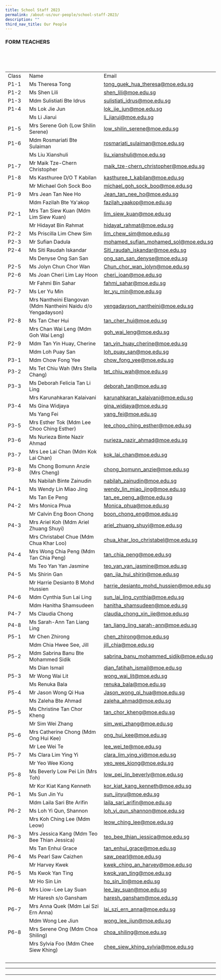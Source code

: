 ```yaml
---
title: School Staff 2023
permalink: /about-us/our-people/school-staff-2023/
description: ""
third_nav_title: Our People
---
```

### **FORM TEACHERS**

<br><br><br><table style="border-collapse:
 collapse;width:497pt" width="663" cellspacing="0" cellpadding="0" border="0"><colgroup><col style="mso-width-source:userset;mso-width-alt:2084;width:43pt" width="57"> <col style="mso-width-source:userset;mso-width-alt:10642;width:218pt" width="291"> <col style="mso-width-source:userset;mso-width-alt:11520;width:236pt" width="315"></colgroup><tbody><tr style="height:18.75pt" height="25"><td style="height:18.75pt;width:43pt" width="57" class="xl69" height="25">Class</td><td style="border-left:none;width:218pt" width="291" class="xl69">Name</td><td style="border-left:none;width:236pt" width="315" class="xl69">Email</td></tr><tr style="height:15.0pt" height="20"><td style="height:15.0pt;border-top:none" class="xl68" height="20">P1-1</td><td style="border-top:none;border-left:none" class="xl65">Ms Theresa Tong</td><td style="border-top:none;border-left:none" class="xl67"><a href="mailto:tong_guek_hua_theresa@moe.edu.sg">tong_guek_hua_theresa@moe.edu.sg</a></td></tr><tr style="height:15.0pt" height="20"><td style="height:15.0pt;border-top:none" class="xl68" height="20">P1-2</td><td style="border-top:none;border-left:none" class="xl65">Ms Shen Lili</td><td style="border-top:none;border-left:none" class="xl67"><a href="mailto:shen_lili@moe.edu.sg">shen_lili@moe.edu.sg</a></td></tr><tr style="height:15.0pt" height="20"><td style="height:15.0pt;border-top:none" class="xl68" height="20">P1-3</td><td style="border-top:none;border-left:none" class="xl65">Mdm Sulistiati Bte Idrus</td><td style="border-top:none;border-left:none" class="xl67"><a href="mailto:sulistiati_idrus@moe.edu.sg">sulistiati_idrus@moe.edu.sg</a></td></tr><tr style="height:15.0pt" height="20"><td style="height:15.0pt;border-top:none" class="xl68" height="20">P1-4</td><td style="border-top:none;border-left:none" class="xl65">Ms Lok Jie Jun&nbsp;</td><td style="border-top:none;border-left:none" class="xl67"><a href="mailto:lok_jie_jun@moe.edu.sg">lok_jie_jun@moe.edu.sg</a></td></tr><tr style="height:15.0pt" height="20"><td style="height:15.0pt;border-top:none" class="xl68" height="20">&nbsp;</td><td style="border-top:none;border-left:none" class="xl65">Ms Li Jiarui&nbsp;</td><td style="border-top:none;border-left:none" class="xl67"><a href="mailto:li_jiarui@moe.edu.sg">li_jiarui@moe.edu.sg</a></td></tr><tr style="height:15.0pt" height="20"><td style="height:15.0pt;border-top:none" class="xl68" height="20">P1-5</td><td style="border-top:none;border-left:none" class="xl65">Mrs Serene Goh (Low Shilin Serene)</td><td style="border-top:none;border-left:none" class="xl67"><a href="mailto:low_shilin_serene@moe.edu.sg">low_shilin_serene@moe.edu.sg</a></td></tr><tr style="height:15.0pt" height="20"><td style="height:15.0pt;border-top:none" class="xl68" height="20">P1-6</td><td style="border-top:none;border-left:none" class="xl65">Mdm Rosmariati Bte Sulaiman</td><td style="border-top:none;border-left:none" class="xl67"><a href="mailto:rosmariati_sulaiman@moe.edu.sg">rosmariati_sulaiman@moe.edu.sg</a></td></tr><tr style="height:15.0pt" height="20"><td style="height:15.0pt;border-top:none" class="xl68" height="20">&nbsp;</td><td style="border-top:none;border-left:none" class="xl65">Ms Liu Xianshuli</td><td style="border-top:none;border-left:none" class="xl67"><a href="mailto:liu_xianshuli@moe.edu.sg">liu_xianshuli@moe.edu.sg</a></td></tr><tr style="height:15.0pt" height="20"><td style="height:15.0pt;border-top:none" class="xl68" height="20">P1-7</td><td style="border-top:none;border-left:none" class="xl65">Mr Maik Tze-Chern Christopher&nbsp;</td><td style="border-top:none;border-left:none" class="xl67"><a href="mailto:maik_tze-chern_christopher@moe.edu.sg">maik_tze-chern_christopher@moe.edu.sg</a></td></tr><tr style="height:15.0pt" height="20"><td style="height:15.0pt;border-top:none" class="xl68" height="20">P1-8</td><td style="border-top:none;border-left:none" class="xl65">Ms Kasthuree D/O T Kabilan</td><td style="border-top:none;border-left:none" class="xl67"><a href="mailto:kasthuree_t_kabilan@moe.edu.sg">kasthuree_t_kabilan@moe.edu.sg</a></td></tr><tr style="height:15.0pt" height="20"><td style="height:15.0pt;border-top:none" class="xl68" height="20">&nbsp;</td><td style="border-top:none;border-left:none" class="xl65">Mr Michael Goh Sock Boo&nbsp;</td><td style="border-top:none;border-left:none" class="xl67"><a href="mailto:michael_goh_sock_boo@moe.edu.sg">michael_goh_sock_boo@moe.edu.sg</a></td></tr><tr style="height:15.0pt" height="20"><td style="height:15.0pt;border-top:none" class="xl68" height="20">P1-9</td><td style="border-top:none;border-left:none" class="xl65">Mrs Jean Tan Nee Ho&nbsp;</td><td style="border-top:none;border-left:none" class="xl67"><a href="mailto:Jean_tan_nee_ho@moe.edu.sg">Jean_tan_nee_ho@moe.edu.sg</a></td></tr><tr style="height:15.0pt" height="20"><td style="height:15.0pt;border-top:none" class="xl68" height="20">&nbsp;</td><td style="border-top:none;border-left:none" class="xl65">Mdm Fazilah Bte Ya'akop</td><td style="border-top:none;border-left:none" class="xl67"><a href="mailto:fazilah_yaakop@moe.edu.sg">fazilah_yaakop@moe.edu.sg</a></td></tr><tr style="height:15.0pt" height="20"><td style="height:15.0pt;border-top:none" class="xl68" height="20">P2-1</td><td style="border-top:none;border-left:none" class="xl65">Mrs Tan Siew Kuan (Mdm Lim Siew Kuan)&nbsp;&nbsp;</td><td style="border-top:none;border-left:none" class="xl67"><a href="mailto:lim_siew_kuan@moe.edu.sg">lim_siew_kuan@moe.edu.sg</a></td></tr><tr style="height:15.0pt" height="20"><td style="height:15.0pt;border-top:none" class="xl68" height="20">&nbsp;</td><td style="border-top:none;border-left:none" class="xl65">Mr Hidayat Bin Rahmat&nbsp;</td><td style="border-top:none;border-left:none" class="xl67"><a href="mailto:hidayat_rahmat@moe.edu.sg">hidayat_rahmat@moe.edu.sg</a></td></tr><tr style="height:15.0pt" height="20"><td style="height:15.0pt;border-top:none" class="xl68" height="20">P2-2</td><td style="border-top:none;border-left:none" class="xl65">Ms Priscilla Lim Chew Sim&nbsp;&nbsp;</td><td style="border-top:none;border-left:none" class="xl67"><a href="mailto:lim_chew_sim@moe.edu.sg">lim_chew_sim@moe.edu.sg</a></td></tr><tr style="height:15.0pt" height="20"><td style="height:15.0pt;border-top:none" class="xl68" height="20">P2-3</td><td style="border-top:none;border-left:none" class="xl65">Mr Sufian Dadula</td><td style="border-top:none;border-left:none" class="xl67"><a href="mailto:mohamed_sufian_mohamed_sol@moe.edu.sg">mohamed_sufian_mohamed_sol@moe.edu.sg</a></td></tr><tr style="height:15.0pt" height="20"><td style="height:15.0pt;border-top:none" class="xl68" height="20">P2-4</td><td style="border-top:none;border-left:none" class="xl65">Ms Siti Raudah Iskandar&nbsp;</td><td style="border-top:none;border-left:none" class="xl67"><a href="mailto:Siti_raudah_iskandar@moe.edu.sg">Siti_raudah_iskandar@moe.edu.sg</a></td></tr><tr style="height:15.0pt" height="20"><td style="height:15.0pt;border-top:none" class="xl68" height="20">&nbsp;</td><td style="border-top:none;border-left:none" class="xl65">Ms Denyse Ong San San</td><td style="border-top:none;border-left:none" class="xl67"><a href="mailto:ong_san_san_denyse@moe.edu.sg">ong_san_san_denyse@moe.edu.sg</a></td></tr><tr style="height:15.0pt" height="20"><td style="height:15.0pt;border-top:none" class="xl68" height="20">P2-5</td><td style="border-top:none;border-left:none" class="xl65">Ms Jolyn Chun Chor Wan&nbsp;</td><td style="border-top:none;border-left:none" class="xl67"><a href="mailto:Chun_chor_wan_jolyn@moe.edu.sg">Chun_chor_wan_jolyn@moe.edu.sg</a></td></tr><tr style="height:15.0pt" height="20"><td style="height:15.0pt;border-top:none" class="xl68" height="20">P2-6</td><td style="border-top:none;border-left:none" class="xl65">Ms Joan Cheri Lim Lay Hoon</td><td style="border-top:none;border-left:none" class="xl67"><a href="mailto:cheri_joan@moe.edu.sg">cheri_joan@moe.edu.sg</a></td></tr><tr style="height:15.0pt" height="20"><td style="height:15.0pt;border-top:none" class="xl68" height="20">&nbsp;</td><td style="border-top:none;border-left:none" class="xl65">Mr Fahmi Bin Sahar&nbsp;</td><td style="border-top:none;border-left:none" class="xl67"><a href="mailto:fahmi_sahar@moe.edu.sg">fahmi_sahar@moe.edu.sg</a></td></tr><tr style="height:15.0pt" height="20"><td style="height:15.0pt;border-top:none" class="xl68" height="20">P2-7</td><td style="border-top:none;border-left:none" class="xl65">Ms Ler Yu Min&nbsp;</td><td style="border-top:none;border-left:none" class="xl67"><a href="mailto:ler_yu_min@moe.edu.sg">ler_yu_min@moe.edu.sg</a></td></tr><tr style="height:30.0pt" height="40"><td style="height:30.0pt;border-top:none" class="xl68" height="40">&nbsp;</td><td style="border-top:none;border-left:none;width:218pt" width="291" class="xl66">Mrs Nantheini Elangovan (Mdm Nantheini Naidu d/o Yengadayson)</td><td style="border-top:none;border-left:none" class="xl67"><a href="mailto:yengadayson_nantheini@moe.edu.sg">yengadayson_nantheini@moe.edu.sg</a></td></tr><tr style="height:15.0pt" height="20"><td style="height:15.0pt;border-top:none" class="xl68" height="20">P2-8</td><td style="border-top:none;border-left:none" class="xl65">Ms Tan Cher Hui&nbsp;</td><td style="border-top:none;border-left:none" class="xl67"><a href="mailto:tan_cher_hui@moe.edu.sg">tan_cher_hui@moe.edu.sg</a></td></tr><tr style="height:15.0pt" height="20"><td style="height:15.0pt;border-top:none" class="xl68" height="20">&nbsp;</td><td style="border-top:none;border-left:none" class="xl65">Mrs Chan Wai Leng (Mdm Goh Wai Leng)&nbsp;</td><td style="border-top:none;border-left:none" class="xl67"><a href="mailto:goh_wai_leng@moe.edu.sg">goh_wai_leng@moe.edu.sg</a></td></tr><tr style="height:15.0pt" height="20"><td style="height:15.0pt;border-top:none" class="xl68" height="20">P2-9</td><td style="border-top:none;border-left:none" class="xl65">Mdm Tan Yin Huay, Cherine</td><td style="border-top:none;border-left:none" class="xl67"><a href="mailto:tan_yin_huay_cherine@moe.edu.sg">tan_yin_huay_cherine@moe.edu.sg</a></td></tr><tr style="height:15.0pt" height="20"><td style="height:15.0pt;border-top:none" class="xl68" height="20">&nbsp;</td><td style="border-top:none;border-left:none" class="xl65">Mdm Loh Puay San</td><td style="border-top:none;border-left:none" class="xl67"><a href="mailto:loh_puay_san@moe.edu.sg">loh_puay_san@moe.edu.sg</a></td></tr><tr style="height:15.0pt" height="20"><td style="height:15.0pt;border-top:none" class="xl68" height="20">P3-1</td><td style="border-top:none;border-left:none" class="xl65">Mdm Chow Fong Yee</td><td style="border-top:none;border-left:none" class="xl67"><a href="mailto:chow_fong_yee@moe.edu.sg">chow_fong_yee@moe.edu.sg</a></td></tr><tr style="height:15.0pt" height="20"><td style="height:15.0pt;border-top:none" class="xl68" height="20">P3-2</td><td style="border-top:none;border-left:none" class="xl65">Ms Tet Chiu Wah (Mrs Stella Chang)</td><td style="border-top:none;border-left:none" class="xl67"><a href="mailto:tet_chiu_wah@moe.edu.sg">tet_chiu_wah@moe.edu.sg</a></td></tr><tr style="height:15.0pt" height="20"><td style="height:15.0pt;border-top:none" class="xl68" height="20">P3-3</td><td style="border-top:none;border-left:none" class="xl65">Ms Deborah Felicia Tan Li Ling</td><td style="border-top:none;border-left:none" class="xl67"><a href="mailto:deborah_tan@moe.edu.sg">deborah_tan@moe.edu.sg</a></td></tr><tr style="height:15.0pt" height="20"><td style="height:15.0pt;border-top:none" class="xl68" height="20">&nbsp;</td><td style="border-top:none;border-left:none" class="xl65">Mrs Karunahkaran Kalaivani&nbsp;</td><td style="border-top:none;border-left:none" class="xl67"><a href="mailto:karunahkaran_kalaivani@moe.edu.sg">karunahkaran_kalaivani@moe.edu.sg</a></td></tr><tr style="height:15.0pt" height="20"><td style="height:15.0pt;border-top:none" class="xl68" height="20">P3-4</td><td style="border-top:none;border-left:none" class="xl65">Ms Gina Widjaya&nbsp;</td><td style="border-top:none;border-left:none" class="xl67"><a href="mailto:gina_widjaya@moe.edu.sg">gina_widjaya@moe.edu.sg</a></td></tr><tr style="height:15.0pt" height="20"><td style="height:15.0pt;border-top:none" class="xl68" height="20">&nbsp;</td><td style="border-top:none;border-left:none" class="xl65">Ms Yang Fei</td><td style="border-top:none;border-left:none" class="xl67"><a href="mailto:yang_fei@moe.edu.sg">yang_fei@moe.edu.sg</a></td></tr><tr style="height:15.0pt" height="20"><td style="height:15.0pt;border-top:none" class="xl68" height="20">P3-5</td><td style="border-top:none;border-left:none" class="xl65">Mrs Esther Tok (Mdm Lee Choo Ching Esther)</td><td style="border-top:none;border-left:none" class="xl67"><a href="mailto:lee_choo_ching_esther@moe.edu.sg">lee_choo_ching_esther@moe.edu.sg</a></td></tr><tr style="height:15.0pt" height="20"><td style="height:15.0pt;border-top:none" class="xl68" height="20">P3-6</td><td style="border-top:none;border-left:none" class="xl65">Ms Nurieza Binte Nazir Ahmad</td><td style="border-top:none;border-left:none" class="xl67"><a href="mailto:nurieza_nazir_ahmad@moe.edu.sg">nurieza_nazir_ahmad@moe.edu.sg</a></td></tr><tr style="height:15.0pt" height="20"><td style="height:15.0pt;border-top:none" class="xl68" height="20">P3-7</td><td style="border-top:none;border-left:none" class="xl65">Mrs Lee Lai Chan (Mdm Kok Lai Chan)</td><td style="border-top:none;border-left:none" class="xl67"><a href="mailto:kok_lai_chan@moe.edu.sg">kok_lai_chan@moe.edu.sg</a></td></tr><tr style="height:15.0pt" height="20"><td style="height:15.0pt;border-top:none" class="xl68" height="20">P3-8</td><td style="border-top:none;border-left:none" class="xl65">Ms Chong Bomunn Anzie (Mrs Cheng)</td><td style="border-top:none;border-left:none" class="xl67"><a href="mailto:chong_bomunn_anzie@moe.edu.sg">chong_bomunn_anzie@moe.edu.sg</a></td></tr><tr style="height:15.0pt" height="20"><td style="height:15.0pt;border-top:none" class="xl68" height="20">&nbsp;</td><td style="border-top:none;border-left:none" class="xl65">Ms Nabilah Binte Zainudin</td><td style="border-top:none;border-left:none" class="xl67"><a href="mailto:nabilah_zainudin@moe.edu.sg">nabilah_zainudin@moe.edu.sg</a></td></tr><tr style="height:15.0pt" height="20"><td style="height:15.0pt;border-top:none" class="xl68" height="20">P4-1</td><td style="border-top:none;border-left:none" class="xl65">Ms Wendy Lin Miao Jing&nbsp;</td><td style="border-top:none;border-left:none" class="xl67"><a href="mailto:wendy_lin_miao_jing@moe.edu.sg">wendy_lin_miao_jing@moe.edu.sg</a></td></tr><tr style="height:15.0pt" height="20"><td style="height:15.0pt;border-top:none" class="xl68" height="20">&nbsp;</td><td style="border-top:none;border-left:none" class="xl65">Ms Tan Ee Peng&nbsp;</td><td style="border-top:none;border-left:none" class="xl67"><a href="mailto:tan_ee_peng_a@moe.edu.sg">tan_ee_peng_a@moe.edu.sg</a></td></tr><tr style="height:15.0pt" height="20"><td style="height:15.0pt;border-top:none" class="xl68" height="20">P4-2</td><td style="border-top:none;border-left:none" class="xl65">Mrs Monica Phua&nbsp;</td><td style="border-top:none;border-left:none" class="xl67"><a href="mailto:Monica_phua@moe.edu.sg">Monica_phua@moe.edu.sg</a></td></tr><tr style="height:15.0pt" height="20"><td style="height:15.0pt;border-top:none" class="xl68" height="20">&nbsp;</td><td style="border-top:none;border-left:none" class="xl65">Mr Calvin Eng Boon Chong&nbsp;</td><td style="border-top:none;border-left:none" class="xl67"><a href="mailto:boon_chong_eng@moe.edu.sg">boon_chong_eng@moe.edu.sg</a></td></tr><tr style="height:15.0pt" height="20"><td style="height:15.0pt;border-top:none" class="xl68" height="20">P4-3</td><td style="border-top:none;border-left:none" class="xl65">Mrs Ariel Koh (Mdm Ariel Zhuang Shuyi)</td><td style="border-top:none;border-left:none" class="xl67"><a href="mailto:ariel_zhuang_shuyi@moe.edu.sg">ariel_zhuang_shuyi@moe.edu.sg</a></td></tr><tr style="height:15.0pt" height="20"><td style="height:15.0pt;border-top:none" class="xl68" height="20">&nbsp;</td><td style="border-top:none;border-left:none" class="xl65">Mrs Christabel Chue (Mdm Chua Khar Loo)</td><td style="border-top:none;border-left:none" class="xl67"><a href="mailto:chua_khar_loo_christabel@moe.edu.sg">chua_khar_loo_christabel@moe.edu.sg</a></td></tr><tr style="height:15.0pt" height="20"><td style="height:15.0pt;border-top:none" class="xl68" height="20">P4-4</td><td style="border-top:none;border-left:none" class="xl65">Mrs Wong Chia Peng (Mdm Tan Chia Peng)</td><td style="border-top:none;border-left:none" class="xl67"><a href="mailto:tan_chia_peng@moe.edu.sg">tan_chia_peng@moe.edu.sg</a></td></tr><tr style="height:15.0pt" height="20"><td style="height:15.0pt;border-top:none" class="xl68" height="20">&nbsp;</td><td style="border-top:none;border-left:none" class="xl65">Ms Teo Yan Yan Jasmine</td><td style="border-top:none;border-left:none" class="xl67"><a href="mailto:teo_yan_yan_jasmine@moe.edu.sg">teo_yan_yan_jasmine@moe.edu.sg</a></td></tr><tr style="height:15.0pt" height="20"><td style="height:15.0pt;border-top:none" class="xl68" height="20">P4-5</td><td style="border-top:none;border-left:none" class="xl65">Ms Shirin Gan</td><td style="border-top:none;border-left:none" class="xl67"><a href="mailto:gan_jia_hui_shirin@moe.edu.sg">gan_jia_hui_shirin@moe.edu.sg</a></td></tr><tr style="height:15.0pt" height="20"><td style="height:15.0pt;border-top:none" class="xl68" height="20">&nbsp;</td><td style="border-top:none;border-left:none" class="xl65">Mr Harrie Desianto B Mohd Hussien&nbsp;</td><td style="border-top:none;border-left:none" class="xl67"><a href="mailto:harrie_desianto_mohd_hussien@moe.edu.sg">harrie_desianto_mohd_hussien@moe.edu.sg</a></td></tr><tr style="height:15.0pt" height="20"><td style="height:15.0pt;border-top:none" class="xl68" height="20">P4-6</td><td style="border-top:none;border-left:none" class="xl65">Mdm Cynthia Sun Lai Ling</td><td style="border-top:none;border-left:none" class="xl67"><a href="mailto:sun_lai_ling_cynthia@moe.edu.sg">sun_lai_ling_cynthia@moe.edu.sg</a></td></tr><tr style="height:15.0pt" height="20"><td style="height:15.0pt;border-top:none" class="xl68" height="20">&nbsp;</td><td style="border-top:none;border-left:none" class="xl65">Mdm Hanitha Shamsudeen</td><td style="border-top:none;border-left:none" class="xl67"><a href="mailto:hanitha_shamsudeen@moe.edu.sg">hanitha_shamsudeen@moe.edu.sg</a></td></tr><tr style="height:15.0pt" height="20"><td style="height:15.0pt;border-top:none" class="xl68" height="20">P4-7</td><td style="border-top:none;border-left:none" class="xl65">Ms Claudia Chong</td><td style="border-top:none;border-left:none" class="xl67"><a href="mailto:claudia_chong_xin_jie@moe.edu.sg">claudia_chong_xin_jie@moe.edu.sg</a></td></tr><tr style="height:15.0pt" height="20"><td style="height:15.0pt;border-top:none" class="xl68" height="20">P4-8</td><td style="border-top:none;border-left:none" class="xl65">Ms Sarah-Ann Tan Liang Ling</td><td style="border-top:none;border-left:none" class="xl67"><a href="mailto:tan_liang_ling_sarah-ann@moe.edu.sg">tan_liang_ling_sarah-ann@moe.edu.sg</a></td></tr><tr style="height:15.0pt" height="20"><td style="height:15.0pt;border-top:none" class="xl68" height="20">P5-1</td><td style="border-top:none;border-left:none" class="xl65">Mr Chen Zhirong</td><td style="border-top:none;border-left:none" class="xl67"><a href="mailto:chen_zhirong@moe.edu.sg">chen_zhirong@moe.edu.sg</a></td></tr><tr style="height:15.0pt" height="20"><td style="height:15.0pt;border-top:none" class="xl68" height="20">&nbsp;</td><td style="border-top:none;border-left:none" class="xl65">Mdm Chia Hwee See, Jill</td><td style="border-top:none;border-left:none" class="xl67"><a href="mailto:jill_chia@moe.edu.sg">jill_chia@moe.edu.sg</a></td></tr><tr style="height:15.0pt" height="20"><td style="height:15.0pt;border-top:none" class="xl68" height="20">P5-2</td><td style="border-top:none;border-left:none" class="xl65">Mdm Sabrina Banu Bte Mohammed Sidik</td><td style="border-top:none;border-left:none" class="xl67"><a href="mailto:sabrina_banu_mohammed_sidik@moe.edu.sg">sabrina_banu_mohammed_sidik@moe.edu.sg</a></td></tr><tr style="height:15.0pt" height="20"><td style="height:15.0pt;border-top:none" class="xl68" height="20">&nbsp;</td><td style="border-top:none;border-left:none" class="xl65">Ms Dian Ismail<span style="mso-spacerun:yes">&nbsp;</span></td><td style="border-top:none;border-left:none" class="xl67">dian_fatihah_ismail@moe.edu.sg</td></tr><tr style="height:15.0pt" height="20"><td style="height:15.0pt;border-top:none" class="xl68" height="20">P5-3</td><td style="border-top:none;border-left:none" class="xl65">Mr Wong Wai Lit</td><td style="border-top:none;border-left:none" class="xl67"><a href="mailto:wong_wai_lit@moe.edu.sg">wong_wai_lit@moe.edu.sg</a></td></tr><tr style="height:15.0pt" height="20"><td style="height:15.0pt;border-top:none" class="xl68" height="20">&nbsp;</td><td style="border-top:none;border-left:none" class="xl65">Ms Renuka Bala</td><td style="border-top:none;border-left:none" class="xl67">renuka_bala@moe.edu.sg</td></tr><tr style="height:15.0pt" height="20"><td style="height:15.0pt;border-top:none" class="xl68" height="20">P5-4</td><td style="border-top:none;border-left:none" class="xl65">Mr Jason Wong Qi Hua</td><td style="border-top:none;border-left:none" class="xl67"><a href="mailto:Jason_wong_qi_hua@moe.edu.sg">Jason_wong_qi_hua@moe.edu.sg</a></td></tr><tr style="height:15.0pt" height="20"><td style="height:15.0pt;border-top:none" class="xl68" height="20">&nbsp;</td><td style="border-top:none;border-left:none" class="xl65">Ms Zaleha Bte Ahmad&nbsp;</td><td style="border-top:none;border-left:none" class="xl67"><a href="mailto:zaleha_ahmad@moe.edu.sg">zaleha_ahmad@moe.edu.sg</a></td></tr><tr style="height:15.0pt" height="20"><td style="height:15.0pt;border-top:none" class="xl68" height="20">P5-5</td><td style="border-top:none;border-left:none" class="xl65">Ms Christine Tan Chor Kheng&nbsp;</td><td style="border-top:none;border-left:none" class="xl67"><a href="mailto:tan_chor_kheng@moe.edu.sg">tan_chor_kheng@moe.edu.sg</a></td></tr><tr style="height:15.0pt" height="20"><td style="height:15.0pt;border-top:none" class="xl68" height="20">&nbsp;</td><td style="border-top:none;border-left:none" class="xl65">Mr Sim Wei Zhang&nbsp;</td><td style="border-top:none;border-left:none" class="xl67"><a href="mailto:sim_wei_zhang@moe.edu.sg">sim_wei_zhang@moe.edu.sg</a></td></tr><tr style="height:15.0pt" height="20"><td style="height:15.0pt;border-top:none" class="xl68" height="20">P5-6</td><td style="border-top:none;border-left:none" class="xl65">Mrs Catherine Chong (Mdm Ong Hui Kee)</td><td style="border-top:none;border-left:none" class="xl67"><a href="mailto:ong_hui_kee@moe.edu.sg">ong_hui_kee@moe.edu.sg</a></td></tr><tr style="height:15.0pt" height="20"><td style="height:15.0pt;border-top:none" class="xl68" height="20">&nbsp;</td><td style="border-top:none;border-left:none" class="xl65">Mr Lee Wei Te</td><td style="border-top:none;border-left:none" class="xl67"><a href="mailto:lee_wei_te@moe.edu.sg">lee_wei_te@moe.edu.sg</a></td></tr><tr style="height:15.0pt" height="20"><td style="height:15.0pt;border-top:none" class="xl68" height="20">P5-7</td><td style="border-top:none;border-left:none" class="xl65">Ms Clara Lim Ying Yi&nbsp;</td><td style="border-top:none;border-left:none" class="xl67"><a href="mailto:clara_lim_ying_yi@moe.edu.sg">clara_lim_ying_yi@moe.edu.sg</a></td></tr><tr style="height:15.0pt" height="20"><td style="height:15.0pt;border-top:none" class="xl68" height="20">&nbsp;</td><td style="border-top:none;border-left:none" class="xl65">Mr Yeo Wee Kiong&nbsp;</td><td style="border-top:none;border-left:none" class="xl67"><a href="mailto:yeo_wee_kiong@moe.edu.sg">yeo_wee_kiong@moe.edu.sg</a></td></tr><tr style="height:15.0pt" height="20"><td style="height:15.0pt;border-top:none" class="xl68" height="20">P5-8</td><td style="border-top:none;border-left:none" class="xl65">Ms Beverly Low Pei Lin (Mrs Toh)</td><td style="border-top:none;border-left:none" class="xl67"><a href="mailto:low_pei_lin_beverly@moe.edu.sg">low_pei_lin_beverly@moe.edu.sg</a></td></tr><tr style="height:15.0pt" height="20"><td style="height:15.0pt;border-top:none" class="xl68" height="20">&nbsp;</td><td style="border-top:none;border-left:none" class="xl65">Mr Kor Kiat Kang Kenneth</td><td style="border-top:none;border-left:none" class="xl67"><a href="mailto:kor_kiat_kang_kenneth@moe.edu.sg">kor_kiat_kang_kenneth@moe.edu.sg</a></td></tr><tr style="height:15.0pt" height="20"><td style="height:15.0pt;border-top:none" class="xl68" height="20">P6-1</td><td style="border-top:none;border-left:none" class="xl65">Ms Sun Jin Yu</td><td style="border-top:none;border-left:none" class="xl67"><a href="mailto:sun_jinyu@moe.edu.sg">sun_jinyu@moe.edu.sg</a></td></tr><tr style="height:15.0pt" height="20"><td style="height:15.0pt;border-top:none" class="xl68" height="20">&nbsp;</td><td style="border-top:none;border-left:none" class="xl65">Mdm Laila Sari Bte Arifin&nbsp;&nbsp;</td><td style="border-top:none;border-left:none" class="xl67"><a href="mailto:laila_sari_arifin@moe.edu.sg">laila_sari_arifin@moe.edu.sg</a></td></tr><tr style="height:15.0pt" height="20"><td style="height:15.0pt;border-top:none" class="xl68" height="20">P6-2</td><td style="border-top:none;border-left:none" class="xl65">Ms Loh Yi Qun, Shannon</td><td style="border-top:none;border-left:none" class="xl67"><a href="mailto:loh_yi_qun_shannon@moe.edu.sg">loh_yi_qun_shannon@moe.edu.sg</a></td></tr><tr style="height:15.0pt" height="20"><td style="height:15.0pt;border-top:none" class="xl68" height="20">&nbsp;</td><td style="border-top:none;border-left:none" class="xl65">Mrs Koh Ching Lee (Mdm Leow)</td><td style="border-top:none;border-left:none" class="xl67"><a href="mailto:leow_ching_lee@moe.edu.sg">leow_ching_lee@moe.edu.sg</a></td></tr><tr style="height:15.0pt" height="20"><td style="height:15.0pt;border-top:none" class="xl68" height="20">P6-3</td><td style="border-top:none;border-left:none" class="xl65">Mrs Jessica Kang (Mdm Teo Bee Thian Jessica)&nbsp;</td><td style="border-top:none;border-left:none" class="xl67"><a href="mailto:teo_bee_thian_jessica@moe.edu.sg">teo_bee_thian_jessica@moe.edu.sg</a></td></tr><tr style="height:15.0pt" height="20"><td style="height:15.0pt;border-top:none" class="xl68" height="20">&nbsp;</td><td style="border-top:none;border-left:none" class="xl65">Ms Tan Enhui Grace</td><td style="border-top:none;border-left:none" class="xl67"><a href="mailto:tan_enhui_grace@moe.edu.sg">tan_enhui_grace@moe.edu.sg</a></td></tr><tr style="height:15.0pt" height="20"><td style="height:15.0pt;border-top:none" class="xl68" height="20">P6-4</td><td style="border-top:none;border-left:none" class="xl65">Ms Pearl Saw Caizhen&nbsp;</td><td style="border-top:none;border-left:none" class="xl67"><a href="mailto:saw_pearl@moe.edu.sg">saw_pearl@moe.edu.sg</a></td></tr><tr style="height:15.0pt" height="20"><td style="height:15.0pt;border-top:none" class="xl68" height="20">&nbsp;</td><td style="border-top:none;border-left:none" class="xl65">Mr Harvey Kwek&nbsp;</td><td style="border-top:none;border-left:none" class="xl67"><a href="mailto:kwek_ching_an_harvey@moe.edu.sg">kwek_ching_an_harvey@moe.edu.sg</a></td></tr><tr style="height:15.0pt" height="20"><td style="height:15.0pt;border-top:none" class="xl68" height="20">P6-5</td><td style="border-top:none;border-left:none" class="xl65">Ms Kwok Yan Ting</td><td style="border-top:none;border-left:none" class="xl67"><a href="mailto:kwok_yan_ting@moe.edu.sg">kwok_yan_ting@moe.edu.sg</a></td></tr><tr style="height:15.0pt" height="20"><td style="height:15.0pt;border-top:none" class="xl68" height="20">&nbsp;</td><td style="border-top:none;border-left:none" class="xl65">Mr Ho Sin Lin&nbsp;</td><td style="border-top:none;border-left:none" class="xl67"><a href="mailto:ho_sin_lin@moe.edu.sg">ho_sin_lin@moe.edu.sg</a></td></tr><tr style="height:15.0pt" height="20"><td style="height:15.0pt;border-top:none" class="xl68" height="20">P6-6</td><td style="border-top:none;border-left:none" class="xl65">Mrs Liow-Lee Lay Suan</td><td style="border-top:none;border-left:none" class="xl67"><a href="mailto:lee_lay_suan@moe.edu.sg">lee_lay_suan@moe.edu.sg</a></td></tr><tr style="height:15.0pt" height="20"><td style="height:15.0pt;border-top:none" class="xl68" height="20">&nbsp;</td><td style="border-top:none;border-left:none" class="xl65">Mr Haresh s/o Gansham&nbsp;</td><td style="border-top:none;border-left:none" class="xl67"><a href="mailto:haresh_gansham@moe.edu.sg">haresh_gansham@moe.edu.sg</a></td></tr><tr style="height:15.0pt" height="20"><td style="height:15.0pt;border-top:none" class="xl68" height="20">P6-7</td><td style="border-top:none;border-left:none" class="xl65">Mrs Anna Quek (Mdm Lai Szi Ern Anna)</td><td style="border-top:none;border-left:none" class="xl67"><a href="mailto:lai_szi_ern_anna@moe.edu.sg">lai_szi_ern_anna@moe.edu.sg</a></td></tr><tr style="height:15.0pt" height="20"><td style="height:15.0pt;border-top:none" class="xl68" height="20">&nbsp;</td><td style="border-top:none;border-left:none" class="xl65">Mdm Wong Lee Jiun</td><td style="border-top:none;border-left:none" class="xl67"><a href="mailto:wong_lee_jiun@moe.edu.sg">wong_lee_jiun@moe.edu.sg</a></td></tr><tr style="height:15.0pt" height="20"><td style="height:15.0pt;border-top:none" class="xl68" height="20">P6-8</td><td style="border-top:none;border-left:none" class="xl65">Mrs Serene Ong (Mdm Choa Shiling)</td><td style="border-top:none;border-left:none" class="xl67"><a href="mailto:choa_shiling@moe.edu.sg">choa_shiling@moe.edu.sg</a></td></tr><tr style="height:15.0pt" height="20"><td style="height:15.0pt;border-top:none" class="xl68" height="20">&nbsp;</td><td style="border-top:none;border-left:none" class="xl65">Mrs Sylvia Foo (Mdm Chee Siew Khing)</td><td style="border-top:none;border-left:none" class="xl67"><a href="mailto:chee_siew_khing_sylvia@moe.edu.sg">chee_siew_khing_sylvia@moe.edu.sg</a></td></tr><tr style="height:15.0pt" height="20"><td style="height:15.0pt;border-top:none" class="xl68" height="20">&nbsp;</td>

																																		 
 
</tr></tbody></table><table style="border-collapse:
 collapse;width:497pt" width="663" cellspacing="0" cellpadding="0" border="0"><colgroup><col style="mso-width-source:userset;mso-width-alt:2084;width:43pt" width="57"> <col style="mso-width-source:userset;mso-width-alt:10642;width:218pt" width="291"> <col style="mso-width-source:userset;mso-width-alt:11520;width:236pt" width="315"></colgroup><tbody><tr style="height:15.0pt" height="20"></tr></tbody></table>